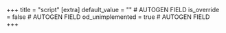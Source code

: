 +++
title = "script"
[extra]
default_value = "" # AUTOGEN FIELD
is_override = false # AUTOGEN FIELD
od_unimplemented = true # AUTOGEN FIELD
+++